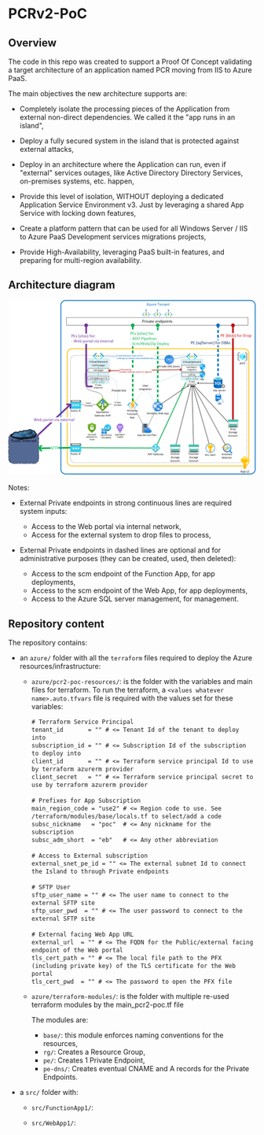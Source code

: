 # PCRv2-PoC

## Overview

The code in this repo was created to support a Proof Of Concept validating a target architecture of an application named PCR moving from IIS to Azure PaaS.

The main objectives the new architecture supports are:

- Completely isolate the processing pieces of the Application from external non-direct dependencies. We called it the "app runs in an island",

- Deploy a fully secured system in the island that is protected against external attacks,

- Deploy in an architecture where the Application can run, even if "external" services outages, like Active Directory Directory Services, on-premises systems, etc. happen,

- Provide this level of isolation, WITHOUT deploying a dedicated Application Service Environment v3. Just by leveraging a shared App Service with locking down features,

- Create a platform pattern that can be used for all Windows Server / IIS to Azure PaaS Development services migrations projects,

- Provide High-Availability, leveraging PaaS built-in features, and preparing for multi-region availability.

## Architecture diagram

![Architecture](img/PCR2_Isolated_AppSvc.png)

Notes:

- External Private endpoints in strong continuous lines are required system inputs:

  - Access to the Web portal via internal network,
  - Access for the external system to drop files to process,

- External Private endpoints in dashed lines are optional and for administrative purposes (they can be created, used, then deleted):
  - Access to the scm endpoint of the Function App, for app deployments,
  - Access to the scm endpoint of the Web App, for app deployments,
  - Access to the Azure SQL server management, for management.

## Repository content

The repository contains:

- an `azure/` folder with all the `terraform` files required to deploy the Azure resources/infrastructure:

  - `azure/pcr2-poc-resources/`: is the folder with the variables and main files for terraform. To run the terraform, a `<values whatever name>.auto.tfvars` file is required with the values set for these variables:

    ```
    # Terraform Service Principal
    tenant_id       = "" # <= Tenant Id of the tenant to deploy into
    subscription_id = "" # <= Subscription Id of the subscription to deploy into
    client_id       = "" # <= Terraform service principal Id to use by terraform azurerm provider
    client_secret   = "" # <= Terraform service principal secret to use by terraform azurerm provider

    # Prefixes for App Subscription
    main_region_code = "use2" # <= Region code to use. See /terraform/modules/base/locals.tf to select/add a code
    subsc_nickname   = "poc"  # <= Any nickname for the subscription
    subsc_adm_short  = "eb"   # <= Any other abbreviation

    # Access to External subscription
    external_snet_pe_id = "" <= The external subnet Id to connect the Island to through Private endpoints

    # SFTP User
    sftp_user_name = "" # <= The user name to connect to the external SFTP site
    sftp_user_pwd  = "" # <= The user password to connect to the external SFTP site

    # External facing Web App URL
    external_url  = "" # <= The FQDN for the Public/external facing endpoint of the Web portal
    tls_cert_path = "" # <= The local file path to the PFX (including private key) of the TLS certificate for the Web portal
    tls_cert_pwd  = "" # <= The password to open the PFX file
    ```

  - `azure/terraform-modules/`: is the folder with multiple re-used terraform modules by the main_pcr2-poc.tf file

    The modules are:
    - `base/`: this module enforces naming conventions for the resources,
    - `rg/`: Creates a Resource Group,
    - `pe/`: Creates 1 Private Endpoint,
    - `pe-dns/`: Creates eventual CNAME and A records for the Private Endpoints.

- a `src/` folder with:

  - `src/FunctionApp1/`:


  - `src/WebApp1/`:
